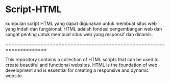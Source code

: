 # Script-HTML
kumpulan script HTML yang dapat digunakan untuk membuat situs web yang indah dan fungsional. HTML adalah fondasi pengembangan web dan sangat penting untuk membuat situs web yang responsif dan dinamis.

====================================================================
                                        
This repository contains a collection of HTML scripts that can be used to create beautiful and functional websites. HTML is the foundation of web development and is essential for creating a responsive and dynamic website.                                        

